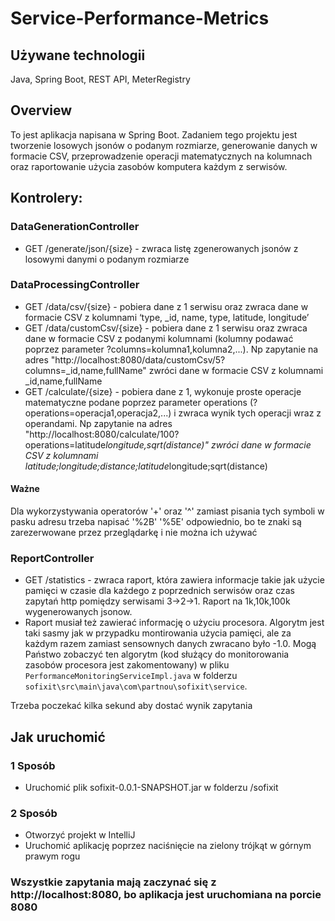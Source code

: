 # Service-Performance-Metrics

## Używane technologii
Java, Spring Boot, REST API, MeterRegistry

## Overview
To jest aplikacja napisana w Spring Boot. Zadaniem tego projektu jest tworzenie losowych jsonów o podanym rozmiarze, generowanie danych w formacie CSV, przeprowadzenie operacji matematycznych na kolumnach oraz raportowanie użycia zasobów komputera każdym z serwisów.

## Kontrolery:
### DataGenerationController
- GET /generate/json/{size} - zwraca listę zgenerowanych jsonów z losowymi danymi o podanym rozmiarze

### DataProcessingController
- GET /data/csv/{size} - pobiera dane z 1 serwisu oraz zwraca dane w formacie CSV z kolumnami ‘type, _id, name, type, latitude, longitude’
- GET /data/customCsv/{size} - pobiera dane z 1 serwisu oraz zwraca dane w formacie CSV z podanymi kolumnami (kolumny podawać poprzez parameter ?columns=kolumna1,kolumna2,...). Np zapytanie na adres "http://localhost:8080/data/customCsv/5?columns=_id,name,fullName" zwróci dane w formacie CSV z kolumnami _id,name,fullName
- GET /calculate/{size} - pobiera dane z 1, wykonuje proste operacje matematyczne podane poprzez parameter operations (?operations=operacja1,operacja2,...) i zwraca wynik tych operacji wraz z operandami. Np zapytanie na adres "http://localhost:8080/calculate/100?operations=latitude*longitude,sqrt(distance)" zwróci dane w formacie CSV z kolumnami latitude;longitude;distance;latitude*longitude;sqrt(distance)
#### Ważne
Dla wykorzystywania operatorów '+' oraz '^' zamiast pisania tych symboli w pasku adresu trzeba napisać '%2B' '%5E' odpowiednio, bo te znaki są zarezerwowane przez przeglądarkę i nie można ich używać

### ReportController
- GET /statistics - zwraca raport, która zawiera informacje takie jak użycie pamięci w czasie dla każdego z poprzednich serwisów oraz czas zapytań http pomiędzy serwisami 3->2->1. Raport na 1k,10k,100k wygenerowanych jsonow.
- Raport musiał też zawierać informację o użyciu procesora. Algorytm jest taki sasmy jak w przypadku montirowania użycia pamięci, ale za każdym razem zamiast sensownych danych zwracano było -1.0. Mogą Państwo zobaczyć ten algorytm (kod służący do monitorowania zasobów procesora jest zakomentowany) w pliku `PerformanceMonitoringServiceImpl.java` w folderzu `sofixit\src\main\java\com\partnou\sofixit\service`.

Trzeba poczekać kilka sekund aby dostać wynik zapytania


## Jak uruchomić
### 1 Sposób
* Uruchomić plik sofixit-0.0.1-SNAPSHOT.jar w folderzu /sofixit

### 2 Sposób
* Otworzyć projekt w IntelliJ
* Uruchomić aplikację poprzez naciśnięcie na zielony trójkąt w górnym prawym rogu

### Wszystkie zapytania mają zaczynać się z http://localhost:8080, bo aplikacja jest uruchomiana na porcie 8080
